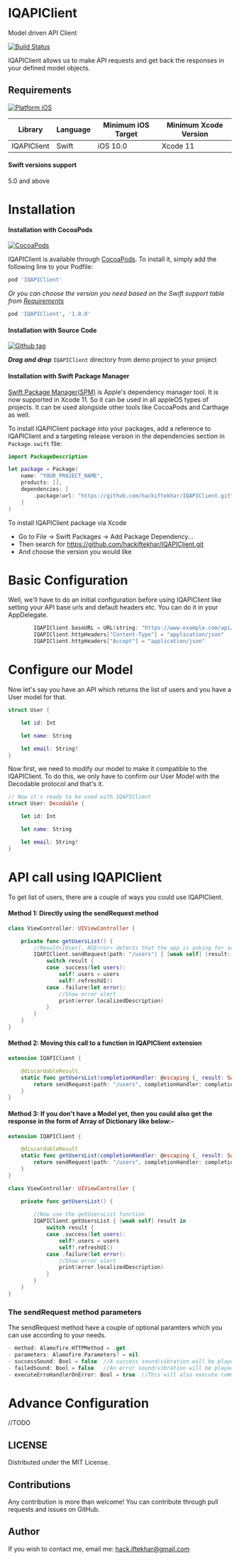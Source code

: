 IQAPIClient
==========================
Model driven API Client

[![Build Status](https://travis-ci.org/hackiftekhar/IQAPIClient.svg)](https://travis-ci.org/hackiftekhar/IQAPIClient)

IQAPIClient allows us to make API requests and get back the responses in your defined model objects.

## Requirements
[![Platform iOS](https://img.shields.io/badge/Platform-iOS-blue.svg?style=fla)]()

| Library                | Language | Minimum iOS Target | Minimum Xcode Version |
|------------------------|----------|--------------------|-----------------------|
| IQAPIClient            | Swift    | iOS 10.0           | Xcode 11              |

#### Swift versions support
5.0 and above

Installation
==========================

#### Installation with CocoaPods

[![CocoaPods](https://img.shields.io/cocoapods/v/IQAPIClient.svg)](http://cocoadocs.org/docsets/IQAPIClient)

IQAPIClient is available through [CocoaPods](http://cocoapods.org). To install
it, simply add the following line to your Podfile:

```ruby
pod 'IQAPIClient'
```

*Or you can choose the version you need based on the Swift support table from [Requirements](README.md#requirements)*

```ruby
pod 'IQAPIClient', '1.0.0'
```

#### Installation with Source Code

[![Github tag](https://img.shields.io/github/tag/hackiftekhar/IQAPIClient.svg)]()

***Drag and drop*** `IQAPIClient` directory from demo project to your project

#### Installation with Swift Package Manager

[Swift Package Manager(SPM)](https://swift.org/package-manager/) is Apple's dependency manager tool. It is now supported in Xcode 11. So it can be used in all appleOS types of projects. It can be used alongside other tools like CocoaPods and Carthage as well. 

To install IQAPIClient package into your packages, add a reference to IQAPIClient and a targeting release version in the dependencies section in `Package.swift` file:

```swift
import PackageDescription

let package = Package(
    name: "YOUR_PROJECT_NAME",
    products: [],
    dependencies: [
        .package(url: "https://github.com/hackiftekhar/IQAPIClient.git", from: "1.0.0")
    ]
)
```

To install IQAPIClient package via Xcode

 * Go to File -> Swift Packages -> Add Package Dependency...
 * Then search for https://github.com/hackiftekhar/IQAPIClient.git
 * And choose the version you would like

Basic Configuration
==========================

Well, we'll have to do an initial configuration before using IQAPIClient like setting your API base urls and default headers etc. You can do it in your AppDelegate.


```swift
        IQAPIClient.baseURL = URL(string: "https://www.example.com/api/v1")
        IQAPIClient.httpHeaders["Content-Type"] = "application/json"
        IQAPIClient.httpHeaders["Accept"] = "application/json"
```

Configure our Model
==========================

Now let's say you have an API which returns the list of users and you have a User model for that.

```swift
struct User {

    let id: Int

    let name: String

    let email: String?
}
```

Now first, we need to modify our model to make it compatible to the IQAPIClient. To do this, we only have to confirm our User Model with the Decodable protocol and that's it.

```swift
// Now it's ready to be used with IQAPIClient
struct User: Decodable {

    let id: Int

    let name: String

    let email: String?
}
```

API call using IQAPIClient
==========================

To get list of users, there are a couple of ways you could use IQAPIClient.

#### Method 1: Directly using the sendRequest method

```swift
class ViewController: UIViewController {

    private func getUsersList() {
        //Result<[User], NSError> detects that the app is asking for array of User object
        IQAPIClient.sendRequest(path: "/users") { [weak self] (result: Result<[User], NSError>) in
            switch result {
            case .success(let users):
                self?.users = users
                self?.refreshUI()
            case .failure(let error):
                //Show error alert
                print(error.localizedDescription)
            }
        }
    }
}
```

#### Method 2: Moving this call to a function in IQAPIClient extension

```swift
extension IQAPIClient {

    @discardableResult
    static func getUsersList(completionHandler: @escaping (_ result: Swift.Result<User, NSError>) -> Void) -> DataRequest {
        return sendRequest(path: "/users", completionHandler: completionHandler)
    }
}
```

#### Method 3: If you don't have a Model yet, then you could also get the response in the form of Array of Dictionary like below:-

```swift
extension IQAPIClient {

    @discardableResult
    static func getUsersList(completionHandler: @escaping (_ result: Swift.Result<[[String:Any]], NSError>) -> Void) -> DataRequest {
        return sendRequest(path: "/users", completionHandler: completionHandler)
    }
}

class ViewController: UIViewController {

    private func getUsersList() {
        
        //Now use the getUsersList function
        IQAPIClient.getUsersList { [weak self] result in
            switch result {
            case .success(let users):
                self?.users = users
                self?.refreshUI()
            case .failure(let error):
                //Show error alert
                print(error.localizedDescription)
            }
        }
    }
}
```

### The sendRequest method parameters
The sendRequest method have a couple of optional paramters which you can use according to your needs.
```swift
- method: Alamofire.HTTPMethod = .get
- parameters: Alamofire.Parameters? = nil
- successSound: Bool = false  //A success sound/vibration will be played on success response, you could use it when you create some records like saving something in the server.
- failedSound: Bool = false   //An error sound/vibration will be played on error 
- executeErroHandlerOnError: Bool = true  //This will also execute common error handler block on error to handle all error from a single place.
````

Advance Configuration
==========================
//TODO

LICENSE
---
Distributed under the MIT License.

Contributions
---
Any contribution is more than welcome! You can contribute through pull requests and issues on GitHub.

Author
---
If you wish to contact me, email me: hack.iftekhar@gmail.com
